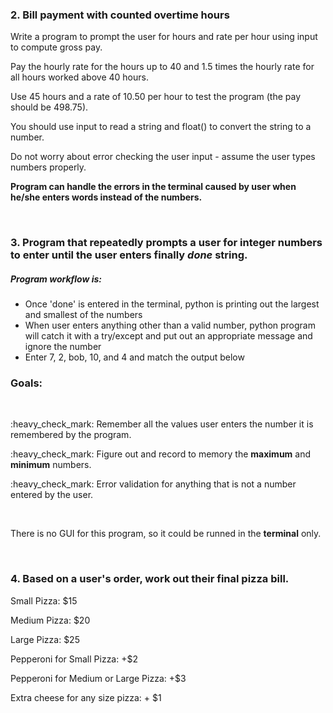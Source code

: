 <h3>2. Bill payment with counted overtime hours</h3>
<p>Write a program to prompt the user for hours and rate per hour using input to compute gross pay.
<p>Pay the hourly rate for the hours up to 40 and 1.5 times the hourly rate for all hours worked above 40 hours.
<p>Use 45 hours and a rate of 10.50 per hour to test the program (the pay should be 498.75).
<p>You should use input to read a string and float() to convert the string to a number.
<p>Do not worry about error checking the user input - assume the user types numbers properly.
<p><b>Program can handle the errors in the terminal caused by user when he/she enters words instead of the numbers.</b></p>
<br>
<h3>3. Program that repeatedly prompts a user for integer numbers to enter until the user enters finally <i>done</i> string.</h3>
<h5>Program workflow is:</h5>
<ul>
  <li>Once 'done' is entered in the terminal, python is printing out the largest and smallest of the numbers</li>
  <li>When user enters anything other than a valid number, python program will catch it with a try/except and put out an appropriate message and ignore the number</li>
  <li>Enter 7, 2, bob, 10, and 4 and match the output below</li>
</ul>
<h3>Goals:</h3> 
<br>
<p>:heavy_check_mark: Remember all the values user enters the number it is remembered by the program.</p>
<p>:heavy_check_mark: Figure out and record to memory the <b>maximum</b> and <b>minimum</b> numbers.</p>
<p>:heavy_check_mark: Error validation for anything that is not a number entered by the user.</p>
<br>
<p>There is no GUI for this program, so it could be runned in the <b>terminal</b> only.</p>
<br>
<h3>4. Based on a user's order, work out their final pizza bill.</h3>
<p>Small Pizza: $15</p>
<p>Medium Pizza: $20</p>
<p>Large Pizza: $25</p>
<p>Pepperoni for Small Pizza: +$2</p>
<p>Pepperoni for Medium or Large Pizza: +$3</p>
<p>Extra cheese for any size pizza: + $1</p>
